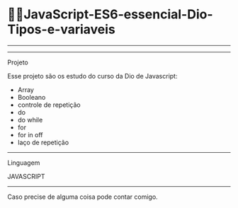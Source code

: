 # 👩‍💻JavaScript-ES6-essencial-Dio-Tipos-e-variaveis
****************************************************************************





**************************************************************************
Projeto

Esse projeto são os estudo do curso da Dio de Javascript:

- Array
- Booleano 
- controle de repetição
- do
- do while
- for
- for in off
- laço de repetição 

*****************************************************************************
Linguagem

JAVASCRIPT

**************************************************
Caso precise de alguma coisa pode contar comigo.
